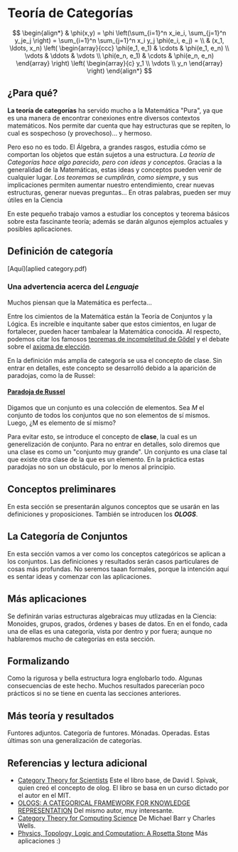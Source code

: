 # Teoría de Categorías

$$
\begin{align*}
  & \phi(x,y) = \phi \left(\sum_{i=1}^n x_ie_i, \sum_{j=1}^n y_je_j \right)
  = \sum_{i=1}^n \sum_{j=1}^n x_i y_j \phi(e_i, e_j) = \\
  & (x_1, \ldots, x_n) \left( \begin{array}{ccc}
      \phi(e_1, e_1) & \cdots & \phi(e_1, e_n) \\
      \vdots & \ddots & \vdots \\
      \phi(e_n, e_1) & \cdots & \phi(e_n, e_n)
    \end{array} \right)
  \left( \begin{array}{c}
      y_1 \\
      \vdots \\
      y_n
    \end{array} \right)
\end{align*}
$$

## ¿Para qué?
**La teoría de categorías** ha servido mucho a la Matemática "Pura", ya que es una manera de encontrar conexiones entre diversos contextos matemáticos. Nos permite dar cuenta que hay estructuras que se repiten, lo cual es sospechoso (y provechoso)... y hermoso.

Pero eso no es todo. El Álgebra, a grandes rasgos, estudia cómo se comportan los objetos que están sujetos a una estructura. *La teoría de Categorías hace algo parecido, pero con ideas y conceptos*. Gracias a la generalidad de la Matemáticas, estas ideas y conceptos pueden venir de cualquier lugar.
*Los teoremas se cumplirán, como siempre*, y sus implicaciones permiten aumentar nuestro entendimiento, crear nuevas estructuras, generar nuevas preguntas... En otras palabras, pueden ser muy útiles en la Ciencia

En este pequeño trabajo vamos a estudiar los conceptos y teorema básicos sobre esta fascinante teoría; además se darán algunos ejemplos actuales y posibles aplicaciones.

## Definición de categoría
[Aquí](aplied category.pdf)

### Una advertencia acerca del *Lenguaje*
Muchos piensan que la Matemática es perfecta...

Entre los cimientos de la Matemática están la Teoría de Conjuntos y la Lógica. Es increíble e inquitante saber que estos cimientos, en lugar de fortalecer, pueden hacer tambalear la Matemática conocida.
Al respecto, podemos citar los famosos [teoremas de incompletitud de Gödel](https://es.wikipedia.org/wiki/Teoremas_de_incompletitud_de_G%C3%B6del) y el debate sobre el [axioma de elección](https://es.wikipedia.org/wiki/Axioma_de_elecci%C3%B3n).

En la definición más amplia de categoría se usa el concepto de clase. Sin entrar en detalles, este concepto se desarrolló debido a la aparición de paradojas, como la de Russel:

#### [Paradoja de Russel](https://es.wikipedia.org/wiki/Paradoja_de_Russell)
Digamos que un conjunto es una colección de elementos. Sea *M* el conjunto de todos los conjuntos que no son elementos de sí mismos. Luego, ¿M es elemento de sí mismo?

Para evitar esto, se introduce el concepto de **clase**, la cual es un generelización de conjunto. Para no entrar en detalles, solo diremos que una clase es como un "conjunto muy grande". Un conjunto es una clase tal que existe otra clase de la que es un elemento. En la práctica estas paradojas no son un obstáculo, por lo menos al principio.


## Conceptos preliminares
En esta sección se presentarán algunos conceptos que se usarán en las definiciones y proposiciones. También se introducen los ***OLOGS***.


## La Categoría de Conjuntos
En esta sección vamos a ver como los conceptos categóricos se aplican a los conjuntos. Las definiciones y resultados serán casos particulares de cosas más profundas. No seremos taaan formales, porque la intención aquí es sentar ideas y comenzar con las aplicaciones.


## Más aplicaciones
Se definirán varias estructuras algebraicas muy utlizadas en la Ciencia: Monoides, grupos, grados, órdenes y bases de datos. En en el fondo, cada una de ellas es una categoría, vista por dentro y por fuera; aunque no hablaremos mucho de categorías en esta sección.


## Formalizando
Como la rigurosa y bella estructura logra englobarlo todo. Algunas consecuencias de este hecho. Muchos resultados parecerían poco prácticos si no se tiene en cuenta las secciones anteriores.


## Más teoría y resultados
Funtores adjuntos. Categoría de funtores. Mónadas. Operadas. Estas últimas son una generalización de categorías.


## Referencias y lectura adicional
- [Category Theory for Scientists](categorias_aplicadas.pdf) Este el libro base, de David I. Spivak, quien creó el concepto de olog. El libro se basa en un curso dictado por el autor en el MIT.
- [OLOGS: A CATEGORICAL FRAMEWORK FOR KNOWLEDGE REPRESENTATION](olog.pdf) Del mismo autor, muy interesante.
- [Category Theory for Computing Science](Barr-Wells-ctcs.pdf) De Michael Barr y Charles Wells.
- [Physics, Topology, Logic and Computation: A Rosetta Stone](aplicaciones.pdf) Más aplicaciones :)
